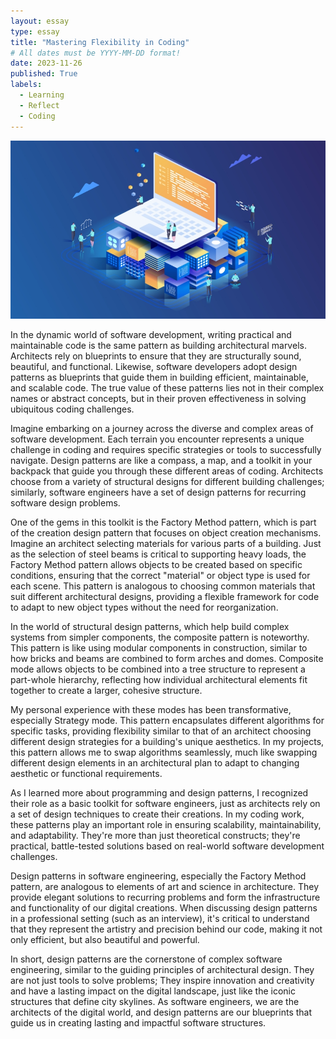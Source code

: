 ```yaml
---
layout: essay
type: essay
title: "Mastering Flexibility in Coding"
# All dates must be YYYY-MM-DD format!
date: 2023-11-26
published: True
labels:
  - Learning
  - Reflect
  - Coding
---
```


<img width="600px" src="../img/travel/Design Pattern.png" alt="Dreams">




In the dynamic world of software development, writing practical and maintainable code is the same pattern as building architectural marvels. Architects rely on blueprints to ensure that they are structurally sound, beautiful, and functional. Likewise, software developers adopt design patterns as blueprints that guide them in building efficient, maintainable, and scalable code. The true value of these patterns lies not in their complex names or abstract concepts, but in their proven effectiveness in solving ubiquitous coding challenges.

Imagine embarking on a journey across the diverse and complex areas of software development. Each terrain you encounter represents a unique challenge in coding and requires specific strategies or tools to successfully navigate. Design patterns are like a compass, a map, and a toolkit in your backpack that guide you through these different areas of coding. Architects choose from a variety of structural designs for different building challenges; similarly, software engineers have a set of design patterns for recurring software design problems.

One of the gems in this toolkit is the Factory Method pattern, which is part of the creation design pattern that focuses on object creation mechanisms. Imagine an architect selecting materials for various parts of a building. Just as the selection of steel beams is critical to supporting heavy loads, the Factory Method pattern allows objects to be created based on specific conditions, ensuring that the correct "material" or object type is used for each scene. This pattern is analogous to choosing common materials that suit different architectural designs, providing a flexible framework for code to adapt to new object types without the need for reorganization.

In the world of structural design patterns, which help build complex systems from simpler components, the composite pattern is noteworthy. This pattern is like using modular components in construction, similar to how bricks and beams are combined to form arches and domes. Composite mode allows objects to be combined into a tree structure to represent a part-whole hierarchy, reflecting how individual architectural elements fit together to create a larger, cohesive structure.

My personal experience with these modes has been transformative, especially Strategy mode. This pattern encapsulates different algorithms for specific tasks, providing flexibility similar to that of an architect choosing different design strategies for a building's unique aesthetics. In my projects, this pattern allows me to swap algorithms seamlessly, much like swapping different design elements in an architectural plan to adapt to changing aesthetic or functional requirements.

As I learned more about programming and design patterns, I recognized their role as a basic toolkit for software engineers, just as architects rely on a set of design techniques to create their creations. In my coding work, these patterns play an important role in ensuring scalability, maintainability, and adaptability. They're more than just theoretical constructs; they're practical, battle-tested solutions based on real-world software development challenges.

Design patterns in software engineering, especially the Factory Method pattern, are analogous to elements of art and science in architecture. They provide elegant solutions to recurring problems and form the infrastructure and functionality of our digital creations. When discussing design patterns in a professional setting (such as an interview), it's critical to understand that they represent the artistry and precision behind our code, making it not only efficient, but also beautiful and powerful.

In short, design patterns are the cornerstone of complex software engineering, similar to the guiding principles of architectural design. They are not just tools to solve problems; They inspire innovation and creativity and have a lasting impact on the digital landscape, just like the iconic structures that define city skylines. As software engineers, we are the architects of the digital world, and design patterns are our blueprints that guide us in creating lasting and impactful software structures.



